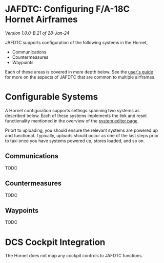 # JAFDTC: Configuring F/A-18C Hornet Airframes

*Version 1.0.0-B.21 of 28-Jan-24*

JAFDTC supports configuration of the following systems in the Hornet,

* Communications
* Countermeasures
* Waypoints

Each of these areas is covered in more depth below. See the
[user's guide](https://github.com/51st-Vfw/JAFDTC/tree/master/doc)
for more on the aspects of JAFDTC that are common to multiple airframes.

# Configurable Systems

A Hornet configuration supports settings spanning two systems as described below. Each of
these systems implements the link and reset functionality mentioned in the overview of
the
[system editor page](https://github.com/51st-Vfw/JAFDTC/tree/master/doc/README.md#system-editor-page).

Priort to uploading, you should ensure the relevant systems are powered up and functional.
Typically, uploads should occur as one of the last steps prior to taxi once you have systems
powered up, stores loaded, and so on.

## Communications

TODO

## Countermeasures

TODO

## Waypoints

TODO

# DCS Cockpit Integration

The Hornet does not map any cockpit controls to JAFDTC functions.